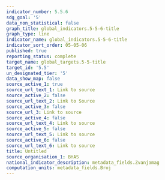 ```yaml
---
indicator_number: 5.5.6
sdg_goal: '5'
data_non_statistical: false
graph_title: global_indicators.5-5-6-title
graph_type: line
indicator_name: global_indicators.5-5-6-title
indicator_sort_order: 05-05-06
published: true
reporting_status: complete
target_name: global_targets.5-5-title
target_id: '5.5'
un_designated_tier: '5'
data_show_map: false
source_active_1: true
source_url_text_1: Link to source
source_active_2: false
source_url_text_2: Link to Source
source_active_3: false
source_url_3: Link to source
source_active_4: false
source_url_text_4: Link to source
source_active_5: false
source_url_text_5: Link to source
source_active_6: false
source_url_text_6: Link to source
title: Untitled
source_organisation_1: BHAS
national_indicator_description: metadata_fields.Zvanjamag
computation_units: metadata_fields.Broj
---
```

